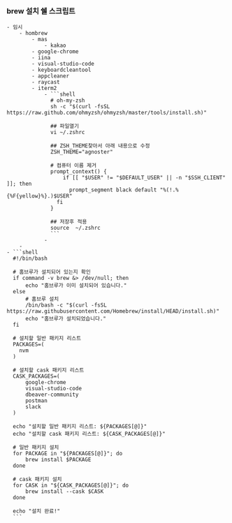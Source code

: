 ### brew 설치 쉘 스크립트
	- 임시
		- hombrew
			- mas
				- kakao
			- google-chrome
			- iina
			- visual-studio-code
			- keyboardcleantool
			- appcleaner
			- raycast
			- iterm2
				- ```shell
				  # oh-my-zsh
				  sh -c "$(curl -fsSL https://raw.github.com/ohmyzsh/ohmyzsh/master/tools/install.sh)"
				  
				  ## 파일열기
				  vi ~/.zshrc
				  
				  ## ZSH_THEME찾아서 아래 내용으로 수정
				  ZSH_THEME="agnoster"
				  
				  # 컴퓨터 이름 제거
				  prompt_context() {
				      if [[ "$USER" != "$DEFAULT_USER" || -n "$SSH_CLIENT" ]]; then
				        prompt_segment black default "%(!.%{%F{yellow}%}.)$USER"
				    fi
				  }
				  
				  ## 저장후 적용
				  source  ~/.zshrc
				  ```
				-
		-
	- ```shell
	  #!/bin/bash
	  
	  # 홈브루가 설치되어 있는지 확인
	  if command -v brew &> /dev/null; then
	      echo "홈브루가 이미 설치되어 있습니다."
	  else
	      # 홈브루 설치
	      /bin/bash -c "$(curl -fsSL https://raw.githubusercontent.com/Homebrew/install/HEAD/install.sh)"
	      echo "홈브루가 설치되었습니다."
	  fi
	  
	  # 설치할 일반 패키지 리스트
	  PACKAGES=(
	  	nvm
	  )
	  
	  # 설치할 cask 패키지 리스트
	  CASK_PACKAGES=(
	      google-chrome
	      visual-studio-code
	      dbeaver-community
	      postman
	      slack
	  )
	  
	  echo "설치할 일반 패키지 리스트: ${PACKAGES[@]}"
	  echo "설치할 cask 패키지 리스트: ${CASK_PACKAGES[@]}"
	  
	  # 일반 패키지 설치
	  for PACKAGE in "${PACKAGES[@]}"; do
	      brew install $PACKAGE
	  done
	  
	  # cask 패키지 설치
	  for CASK in "${CASK_PACKAGES[@]}"; do
	      brew install --cask $CASK
	  done
	  
	  echo "설치 완료!"
	  ```